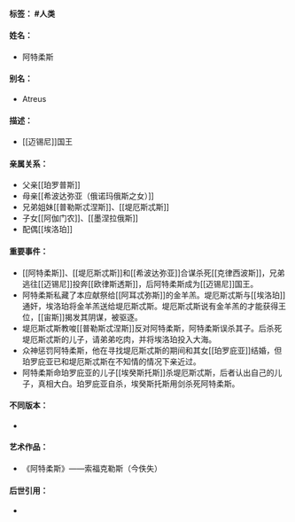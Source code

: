 #### 标签： #人类
#### 姓名：
- 阿特柔斯
#### 别名：
- Atreus
#### 描述：
- [[迈锡尼]]国王
#### 亲属关系：
- 父亲[[珀罗普斯]]
- 母亲[[希波达弥亚（俄诺玛俄斯之女）]]
- 兄弟姐妹[[普勒斯忒涅斯]]、[[堤厄斯忒斯]]
- 子女[[阿伽门农]]、[[墨涅拉俄斯]]
- 配偶[[埃洛珀]]
#### 重要事件：
- [[阿特柔斯]]、[[堤厄斯忒斯]]和[[希波达弥亚]]合谋杀死[[克律西波斯]]，兄弟逃往[[迈锡尼]]投奔[[欧律斯透斯]]，后阿特柔斯成为[[迈锡尼]]国王。
- 阿特柔斯私藏了本应献祭给[[阿耳忒弥斯]]的金羊羔。堤厄斯忒斯与[[埃洛珀]]通奸，埃洛珀将金羊羔送给堤厄斯忒斯。堤厄斯忒斯说有金羊羔的才能获得王位，[[宙斯]]揭发其阴谋，被驱逐。
- 堤厄斯忒斯教唆[[普勒斯忒涅斯]]反对阿特柔斯，阿特柔斯误杀其子。后杀死堤厄斯忒斯的儿子，请弟弟吃肉，并将埃洛珀投入大海。
- 众神惩罚阿特柔斯，他在寻找堤厄斯忒斯的期间和其女[[珀罗庇亚]]结婚，但珀罗庇亚已和堤厄斯忒斯在不知情的情况下亲近过。
- 阿特柔斯命珀罗庇亚的儿子[[埃癸斯托斯]]杀堤厄斯忒斯，后者认出自己的儿子，真相大白。珀罗庇亚自杀，埃癸斯托斯用剑杀死阿特柔斯。
#### 不同版本：
- 
#### 艺术作品：
- 《阿特柔斯》——索福克勒斯（今佚失）
#### 后世引用：
- 